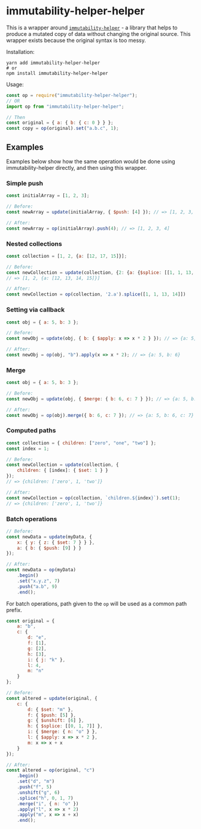 # immutability-helper-helper

This is a wrapper around [`immutability-helper`](https://github.com/kolodny/immutability-helper) - a library that helps to produce a mutated copy of data without changing the original source. This wrapper exists because the original syntax is too messy.

Installation:

```
yarn add immutability-helper-helper
# or
npm install immutability-helper-helper
```

Usage:

```js
const op = require("immutability-helper-helper");
// OR
import op from "immutability-helper-helper";

// Then
const original = { a: { b: { c: 0 } } };
const copy = op(original).set("a.b.c", 1);
```

## Examples

Examples below show how the same operation would be done using immutability-helper directly, and then using this wrapper.

### Simple push

```js
const initialArray = [1, 2, 3];

// Before:
const newArray = update(initialArray, { $push: [4] }); // => [1, 2, 3, 4]

// After:
const newArray = op(initialArray).push(4); // => [1, 2, 3, 4]
```

### Nested collections

```js
const collection = [1, 2, {a: [12, 17, 15]}];

// Before:
const newCollection = update(collection, {2: {a: {$splice: [[1, 1, 13, 14]]}}});
// => [1, 2, {a: [12, 13, 14, 15]}]

// After:
const newCollection = op(collection, '2.a').splice([1, 1, 13, 14]])
```

### Setting via callback

```js
const obj = { a: 5, b: 3 };

// Before:
const newObj = update(obj, { b: { $apply: x => x * 2 } }); // => {a: 5, b: 6}

// After:
const newObj = op(obj, "b").apply(x => x * 2); // => {a: 5, b: 6}
```

### Merge

```js
const obj = { a: 5, b: 3 };

// Before:
const newObj = update(obj, { $merge: { b: 6, c: 7 } }); // => {a: 5, b: 6, c: 7}

// After:
const newObj = op(obj).merge({ b: 6, c: 7 }); // => {a: 5, b: 6, c: 7}
```

### Computed paths

```js
const collection = { children: ["zero", "one", "two"] };
const index = 1;

// Before:
const newCollection = update(collection, {
	children: { [index]: { $set: 1 } }
});
// => {children: ['zero', 1, 'two']}

// After:
const newCollection = op(collection, `children.${index}`).set(1);
// => {children: ['zero', 1, 'two']}
```

### Batch operations

```js
// Before:
const newData = update(myData, {
	x: { y: { z: { $set: 7 } } },
	a: { b: { $push: [9] } }
});

// After:
const newData = op(myData)
	.begin()
	.set("x.y.z", 7)
	.push("a.b", 9)
	.end();
```

For batch operations, path given to the `op` will be used as a common path prefix.

```js
const original = {
	a: "b",
	c: {
		d: "e",
		f: [1],
		g: [2],
		h: [3],
		i: { j: "k" },
		l: 4,
		m: "n"
	}
};

// Before:
const altered = update(original, {
	c: {
		d: { $set: "m" },
		f: { $push: [5] },
		g: { $unshift: [6] },
		h: { $splice: [[0, 1, 7]] },
		i: { $merge: { n: "o" } },
		l: { $apply: x => x * 2 },
		m: x => x + x
	}
});

// After:
const altered = op(original, "c")
	.begin()
	.set("d", "m")
	.push("f", 5)
	.unshift("g", 6)
	.splice("h", 0, 1, 7)
	.merge("i", { n: "o" })
	.apply("l", x => x * 2)
	.apply("m", x => x + x)
	.end();
```
